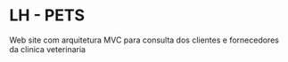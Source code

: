 
# LH - PETS
Web site com arquitetura MVC para consulta dos clientes e fornecedores da clinica veterinaria
